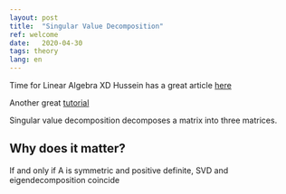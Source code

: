 ```yaml
---
layout: post
title:  "Singular Value Decomposition"
ref: welcome
date:   2020-04-30
tags: theory
lang: en
---
```


Time for Linear Algebra XD
Hussein has a great article [here][ref-1]

Another great [tutorial][ref-2]

Singular value decomposition decomposes a matrix into three matrices.
## Why does it matter?
If and only if A is symmetric and positive definite, SVD and eigendecomposition coincide

[ref-1]:https://towardsdatascience.com/svd-8c2f72e264f
[ref-2]:https://blog.statsbot.co/singular-value-decomposition-tutorial-52c695315254